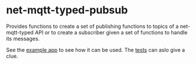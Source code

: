 # net-mqtt-typed-pubsub

Provides functions to create a set of publishing functions to topics
of a net-mqtt-typed API or to create a subscriber given a set of functions
to handle its messages.

See the [example app](./examples/Demo.hs) to see how it can be used. The
[tests](./spec/Network/MQTT/Typed/SubscriberSpec.hs) can aslo give a clue.
